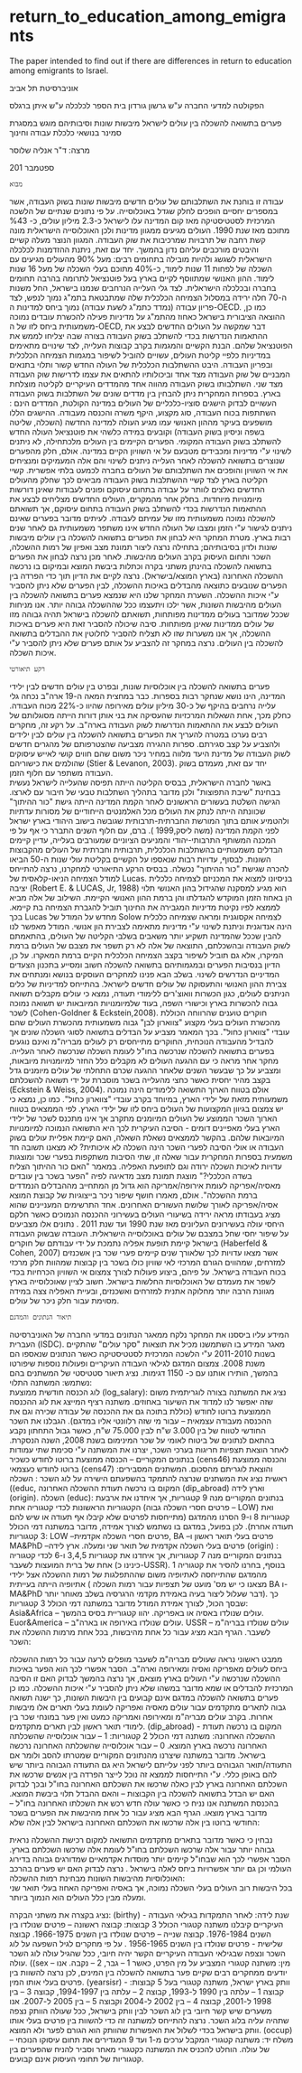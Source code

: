 # return_to_education_among_emigrants
The paper intended to find out if there are differences in return to education among emigrants to Israel. 

אוניברסיטת תל אביב
 
הפקולטה למדעי החברה ע"ש גרשון גורדון
בית הספר לכלכלה ע"ש איתן ברגלס


פערים בתשואה להשכלה בין עולים לישראל מיבשות שונות וסיבותיהם
מוגש במסגרת סמינר בנושאי כלכלת עבודה וחינוך


מרצה: ד"ר אנליה שלוסר




ספטמבר 201





 
	מבוא
עבודה זו בוחנת את השתלבותם של עולים חדשים מיבשות שונות בשוק העבודה, אשר במספרים יחסיים הופכים לחלק שגדל באוכלוסייה. על פי נתונים שנתיים של הלשכה המרכזית לסטטיסטיקה מאז קום המדינה עלו לישראל כ-2.3 מיליון עולים, כ- %43 מתוכם מאז שנת 1990. העולים מגיעים ממגוון מדינות ולכן האוכלוסייה הישראלית מונה קשת רחבה של תרבויות שמרכיבות את שוק העבודה. המגוון הנוצר מעלה קשיים והיבטים מורכבים עליהם נדון בהמשך. יחד עם זאת, ניתנת ההזדמנות לכלכלה הישראלית לשגשג ולהיות מובילה בתחומים רבים: מעל 90% מהעולים מגיעים עם השכלה של לפחות 11 שנות לימוד, כ-40% מתוכם בעלי השכלה של מעל 16 שנות לימוד. ההון האנושי שמתווסף לקיים בארץ בעל פוטנציאל לתרומה בהרבה תחומים בחברה ובכלכלה הישראלית. 
לצד גלי העלייה הנרחבים שנמנו בישראל, החל משנות ה-70 חלה ירידה במסלול הצמיחה הכלכלית שלה שמתבטאת בתמ"ג נמוך לנפש, לצד פריון עבודה (נמדד כתמ"ג לשעת עבודה) נמוך ביחס למדינות ה-OECD. כמו כן, ההוצאה הציבורית בישראל כאחוז מהתמ"ג על מדיניות פעילה להכשרת עובדים נמוכה משמעותית ביחס לזו של ה-OECD, דבר שמקשה על העולים החדשים לבצע את ההתאמות הנדרשות בכדי להשתלב בשוק העבודה בצורה שבה יצליחו לממש את הפוטנציאל שלהם. הבנת הקשיים והמגמות בקרב קבוצות העלייה, לצד שינויים מתאימים במדיניות כלפיי קליטת העולים, עשויים להוביל לשיפור במגמות הצמיחה הכלכלית ובפריון העבודה. 
היבט ההשתלבות הכלכלית של העולה החדש קשור ותלוי בתנאים המבניים של שוק העבודה מצד אחד וביכולותיו להתאים את עצמו לדרישות שוק העבודה מצד שני. השתלבותו בשוק העבודה מהווה אחד מהמדדים העיקריים לקליטה מוצלחת בארץ. בספרות המחקרית ניתן להבחין בין מדדים שונים של השתלבות בשוק העבודה העשויים לבדוק הישגים סוציו-כלכליים של העולים במדינה הקולטת, המדדים הינם : השתתפות בכוח העבודה, סוג מקצוע, היקף משרה והכנסה מעבודה. ההישגים הללו מושפעים בעיקר מההון האנושי עמו מגיע העולה למדינה החדשה (השכלה, שליטה בשפה וניסיון בשוק העבודה) וקובעים במידה כלשהי את פוטנציאל העולה החדש להשתלב בשוק העבודה המקומי.
הפערים הקיימים בין העולים מלכתחילה, לא ניתנים לשינוי ע"י מדיניות ומכבידים מטבעם על אי השוויון הקיים במדינה. אולם, חלק מהפערים שנוצרים בתשואה להשכלה לאחר העלייה ניתנים לשינוי והם אלה המעמיקים ומנציחים את אי השוויון והופכים את השתלבותם של העולים בחברה לכמעט בלתי אפשרית. 
קשיי הקליטה בארץ לצד קשיי ההשתלבות בשוק העבודה מביאים לכך שחלק מהעולים החדשים נאלצים לוותר על עבודה בתחום עיסוקם ופונים לעבודות שאינן דורשות מיומנויות מיוחדות. בחלק אחר מהמקרים, העולים החדשים מצליחים לבצע את ההתאמות הנדרשות בכדי להשתלב בשוק העבודה בתחום עיסוקם,  אך תשואתם להשכלה נמוכה משמעותית מזו של עמיתם לעבודה. לעיתים מדובר בפערים שאינם ניתנים לגישור ע"י הזמן ומצבו של העולה החדש אינו משתפר משמעותית גם לאחר שנים רבות בארץ.
מטרת המחקר היא לבחון את הפערים בתשואה להשכלה בין עולים מיבשות שונות ולדון בסיבותיהם; בתחילה נרצה ליצור תמונת מצב ואפיון של רמות ההשכלה, השכר ותחום העיסוק בקרב העולים מהיבשות. לאחר מכן נרצה לבחון את הפערים בתשואה להשכלה בהינתן משתני בקרה וכתלות ביבשת המוצא ובמיקום בו נרכשה ההשכלה האחרונה (בארץ המוצא/בישראל). נרצה לקיים את הדיון תוך כדי הפרדה בין הפערים שנובעים כתוצאה מהבדלים באיכות ההשכלה, לבין הפערים שלא ניתן להסביר ע"י איכות ההשכלה. 
השערת המחקר שלנו היא שנמצא פערים בתשואה להשכלה בין העולים מהיבשות השונות, אשר ילכו ויתעצמו ככל שההשכלה גבוהה יותר. אנו מניחות שככל שמדובר בעולים ממדינות מפותחות, תשואתם להשכלה בישראל תהיה גבוהה מזו של עולים ממדינות שאינן מפותחות. סיבה שיכולה להסביר זאת היא פערים באיכות ההשכלה, אך אנו משערות שזו לא תצליח להסביר לחלוטין את ההבדלים בתשואה להשכלה בין העולים. נרצה במחקר זה להצביע על אותם פערים שלא ניתן להסביר ע"י איכות השכלה. 

	רקע תיאורטי 
פערים בתשואה להשכלה בין אוכלוסיות שונות, ובפרט בין עולים חדשים לבין ילידי המדינה, הינו נושא שנחקר רבות בספרות. כבר במחצית המאה ה-19 ארה"ב נכחה גלי עלייה נרחבים בהיקף של כ-30 מיליון עולים מאירופה שהיוו כ-22% מכוח העבודה. כחלק מכך, אחת השאלות המרכזיות שהעסיקה את בני אותן דורות הייתה מסוגלותם של העולים לבצע את ההתאמות הנדרשות לשוק העבודה בארה"ב. על רקע זה, מחקרים רבים נערכו במטרה להעריך את הפערים בתשואה להשכלה בין עולים לבין ילידים ולהצביע על קצב סגירתם. 
ספרות ההגירה מצביעה שהצטרפותם של מהגרים חדשים לשוק העבודה של מדינת היעד מלווה במחיר ניכר משום שהם חווים קושי לאייש עיסוקים שהולמים את כישוריהם (Stier & Levanon, 2003). יחד עם זאת, מעמדם בשוק העבודה משתפר עם חלוף הזמן.  
באשר לחברה הישראלית, בבסיס הקליטה הייתה תפיסה שהעלייה לישראל נעשית בבחינת "שיבת התפוצות" ולכן מדובר בתהליך השתלבות טבעי של חיבור עם לארצו. הגישה השלטת בעשורים הראשונים לאחר הקמת המדינה הייתה גישת "כור ההיתוך" שכוונתה הייתה לנתק את העולים מכל האלמנטים הייחודיים של מסורות עדתיות ולהטמיע אותם בתוך המורשת החברתית-תרבותית שגובשה בישוב היהודי בארץ ישראל לפני הקמת המדינה (משה ליסק,1999 ). ברם, עם חלוף השנים התברר כי אף על פי המכנה המשותף התרבותי-יהודי והמניעים הציוניים שמעורבים בעלייה, עדיין קיימים הבדלים משמעותיים בהשתלבות הכלכלית, תרבותית וחברתית של העולים מהקבוצות השונות. לבסוף, עדויות רבות שנאספו על הקשיים בקליטת עולי שנות ה-50 הביאו להכרה שגישת "כור ההיתוך" נכשלה. 
בבסיס הרקע התיאורטי למחקרנו, נרצה להתייחס למודל הצמיחה הניאו-קלאסית של Lucas. בניסיונו למצוא את המכניזם לצמיחה כלכלית יציבה (Robert E. & LUCAS, Jr, 1988) הוא מגיע למסקנה שהגידול בהון האנושי תלוי הן באחוז הזמן המוקדש להגדלתו והן ברמת ההון האנושי הקיימת. השילוב של אלה מביא לממצא לפיו נקיטת מדיניות המגבירה את החינוך תוביל להגברת הצמיחה בת קיימא.  בכך Lucas מחדש על המודל של Solow לצמיחה אקסוגנית ומראה שצמיחה כלכלית הינה אנדוגנית וניתנת לשינוי ע"י מדיניות מתאימה לצבירת הון אנושי. 
המודל מאפשר לנו להבין שככל שהמדינה תשקיע יותר משאבים בשלבי הקליטה של העולים, בהתאמתם לשוק העבודה ובהשכלתם, התוצאה של אלה לא רק תשפר את מצבם של העולים ברמת המיקרו, אלא גם תוביל לשיפור בקצב הצמיחה הכלכלית הקיים ברמת המאקרו. על כן, הדיון בנסיבות הפערים ובמגמותיהם בתשואה להשכלה חשוב ומסייע בתכנון הצעדים המדיניים הנדרשים לשינוי. 
בשלב הבא פנינו למחקרים העוסקים בנושא ומנתחים את צבירת ההון האנושי והתעסוקה של עולים חדשים לישראל. בהתייחס למדיניות של כלים הניתנים לעולים, כגון הכשרות וואוצ'רים ללימודי תעודה, נמצא כי עולים מקבלים תשואה גבוה להכשרות בארץ וכישורי השפה, בעוד שלמיומנויות המיובאות יש תשואה נמוכה לשכר (Cohen-Goldner & Eckstein,2008). חוקרים טוענים שהרווחה הכוללת מהכשרת העולים בעלי מקצוע "צווארון לבן" גבוה משמעותית מהכשרת העולים שהם עובדי "צווארון כחול". בכך המאמר מצביע על הבדלים בתשואה לסוגי השכלה שונים אך להבדיל מהעבודה הנוכחית, החוקרים מתייחסים רק לעולים מבריה"מ ואינם נוגעים בפערים בתשואה להשכלה שנרכשה בחו"ל לעומת השכלה שנרכשה לאחר העלייה. 
מחקר אחר מראה כי עם ההגעה העולים לא מקבלים כלל החזר למיומנויות מיובאות, ומצביע על כך שבעשר השנים שלאחר ההגעה שכרם התחלתי של עולים מיומנים גדל בקצב מהיר יחסית כאשר כחצי מהעלייה בשכר מוסברת על ידי תשואה להשכלתם (Eckstein & Weiss, 2004). אולם בטווח הארוך התשואה ללימודים הינה נמוכה משמעותית מזאת של ילידי הארץ, במיוחד בקרב עובדי "צווארון כחול". כמו כן, נמצא כי יש צמצום בגיוון המקצועות של העולים ביחס לזו של ילידי הארץ. לפי הממצאים בטווח הארוך השכר הממוצע של העולים המיומנים מתקרב אך אינו מתכנס לשכר של ילידי הארץ בעלי מאפיינים דומים - הסיבה העיקרית לכך היא התשואה הנמוכה למיומנויות המיובאות שלהם. בהקשר לממצאים נשאלת השאלה, האם קיימת אפליית עולים בשוק העבודה או אולי הסיבה לפערי השכר הינה השכלה לא איכותית?
לא מצאנו תשובה חד משמעית בספרות המחקרית עבור שאלה זו, שתי הסיבות משתקפות בפערי שכר ומוצגות עדויות לאיכות השכלה ירודה וגם לתופעת האפליה. במאמר "האם כור ההיתוך הצליח בשדה הכלכלי?" מוצגת תמונת מצב מדאיגה לפיה "הפער בשכר בין עובדים מאסיה/אפריקה לעומת אירופה/אמריקה הוא גדול מן המתחייב מההבדלים הנמדדים ברמת ההשכלה". אולם, מאמרו חושף שיפור ניכר בייצוגיות של קבוצת המוצא אסיה/אפריקה לאורך שלושת העשורים האחרונים. אחד התרשימים המעניינים שהוא מציג בעבודתו מראה ירידה בשיעורי העולים בעשירוני ההכנסה הנמוכים כאשר חלקם היחסי עולה בעשירונים העליונים מאז שנת 1990 ועד שנת 2011 . נתונים אלו מצביעים על שיפור יחסי שחל במצבם של עולים באוכלוסייה הישראלית. 
העובדה שבשוק העבודה בישראל קיימת תופעת אפליה נתמכת על ידי עבודתם של חוקרים (Haberfeld & Cohen, 2007) אשר מצאו עדויות לכך שלאורך שנים קיימים פערי שכר בין אשכנזים למזרחים, שמהווים הגורם המרכזי לאי שוויון כולו בשכר בין קבוצות שמהוות חלק מרכזי בכוח העבודה בישראל. על פיהם, ביצוע פעולות לצורך צמצום אי השוויון הכרחיות בכדי לשפר את מעמדם של האוכלוסיות החלשות בישראל. חשוב לציין שאוכלוסייה בארץ מגוונת הרבה יותר מחלוקה אתנית למזרחים ואשכנזים, ובעיית האפליה צצה במידה מסוימת עבור חלק ניכר של עולים.

	תיאור הנתונים והמדגם
המידע עליו ביססנו את המחקר נלקח ממאגר הנתונים במדעי החברה של האוניברסיטה העברית (ISDC). מאגר המידע בו השתמשנו מכיל את תוצאות "סקר עולים" שהתקיים בשנות 2011-2010 ע"י הלשכה המרכזית לסטטיסטיקה כאשר הנתונים שנאספו הם משנת 2008. צמצום המדגם לגילאי העבודה העיקריים ופעולות נוספות שיפורטו בהמשך, הותירו אותנו עם כ- 1150 דגימות. 
נציג תיאור סטטיסטי של המשתנים בהם נשתמש:
המשתנה התלוי:  
לוג הכנסה חודשית ממוצעת (log_salary): נציג את המשתנה בצורה לוגריתמית משום שזה יאפשר לנו למדוד את השיעור באחוזים. משתנה רציף המייצג את לוג ההכנסה הממוצעת ברוטו לחודש (כוללת בתוכה גם את ההכנסה של עבודה שכירה וגם את ההכנסה מעבודה עצמאית – עבור מי שזה רלוונטי אליו במדגם). הגבלנו את השכר החודשי לטווח של בין 3.000 ש"ח  לבין 75.000 ש"ח, כאשר גבול התחתון נקבע בהתאם לנתונים של ביטוח לאומי על שכר המינימום בשנת 2008, השנה הנסקרת. לאחר הוצאת תצפיות חריגות בערכי השכר, יצרנו את המשתנה ע"י סכימת שתי עמודות בנתונים המקוריים – הכנסה ממוצעת ברוטו לחודש כשכיר (cens46) והכנסה ממוצעת ברוטו לחודש כעצמאי (cens47) והוצאת לוגריתם מהסכום. 
המשתנים המסבירים:
ראשית נציג את המשתנים שנרצה להתמקד בהשפעתם הישירה על לוג השכר : השכלה ((educ, המקום בו נרכשה תעודת ההשכלה האחרונה (dip_abroad) וארץ לידה (origin). 
השכלה (educ): בנתונים המקוריים מנה 9 קטגוריות, אך איחדנו את ארבעת הקטגוריות הראשונות לכדי קטגוריה אחת (פרטים חסרי השכלה גבוה – LOW) ואת קטגוריות 8 ו-9 הסרנו מהמדגם (מתייחסות לפרטים שלא קיבלו אף תעודה או שיש להם תעודה אחרת). 
לכן בפועל, במדגם בו נשתמש לצורך אמידה, מדובר במשתנה דמי הכולל 3 קטגוריות: 
LOW –פרטים חסרי השכלה אקדמית, BA –פרטים בעלי תואר ראשון ו MA&PhD  –פרטים בעלי השכלה אקדמית של תואר שני ומעלה.
ארץ לידה (origin) : בנתונים המקוריים מנה 7 קטגוריות, אך איחדנו את קטגוריות 3,4,5 ו-6 לכדי קטגוריה אחת של ברית המועצות לשעבר (כינינו כ-USSR). בנוסף, בחרנו להסיר את קטגוריה 1 מהמדגם שהתייחסה לאתיופיה משום שההתפלגות של רמות ההשכלה אצל ילידי אתיופיה הייתה בעייתית ( מצאנו כי יש מס' מועט של תצפיות עבור רמות השכלה BA ו-MA&PhD דבר שעלול ליצור בעיה באמידת מקדמי הרגרסיה בשלב מאוחר יותר). כך שבסך הכול, לצורך אמידת המודל מדובר במשתנה דמי הכולל 3 קטגוריות:
Asia&Africa – עולים שנולדו באסיה או באפריקה. יהוו קטגוריית בסיס בהמשך. 
Euor&America – עולים שנולדו באירופה או בארה"ב. 
USSR – עולים שנולדו בבריה"מ לשעבר. 
הגרף הבא מציג עבור כל אחת מהיבשות, בכל אחת מרמות ההשכלה את השכר: 
 
ממבט ראשוני נראה שעולים מבריה"מ לשעבר מופלים לרעה עבור כל רמות ההשכלה ביחס לעולים מאפריקה ואסיה ומאירופה וארה"ב. הסבר אפשרי לכך הוא הפער באיכות ההשכלה שנרכשה ע"י העולים בארץ מוצאם, אך נרצה בהמשך לבדוק האם זו הסיבה המרכזית להבדלים או שמא מדובר במשהו שלא ניתן להסביר ע"י איכות ההשכלה. כמו כן פערים בתשואה להשכלה במדגם אינם קבועים בין היבשות השונות, כך ישנה תשואה גבוה לתארים מתקדמים עבור עולים מאסיה ואפריקה לעומת בעלי תארים אלו מיבשות אחרות. בקרב עולים מבריה"מ ומאירופה ואמריקה כמעט ואין פער במונחי שכר בין לימודי תואר ראשון לבין תארים מתקדמים. 
 (dip_abroad) - המקום בו נרכשה תעודת ההשכלה האחרונה: משתנה דמי הכולל 2 קטגוריות: 
1 – עבור אוכלוסייה שהשכלתה האחרונה נרכשה בארץ המוצא.
0 – עבור אוכלוסייה שהשכלתה האחרונה נרכשה בישראל.
מדובר במשתנה שיצרנו מהנתונים המקוריים שמטרתו להסב ולומר אם התעודה/תואר הגבוהים ביותר לפני עלייתם לישראל היא גם התעודה הגבוהה ביותר שיש להם באופן כללי. ע"י התייחסות לממצא זה נוכל לייצר הפרדה בין אנשים שרכשו את השכלתם האחרונה בארץ לבין כאלה שרכשו את השכלתם האחרונה בחו"ל ובכך לבדוק האם יש הבדל בתשואה להשכלה בין הקבוצות – והאם ההבדל תלוי ביבשת המוצא. בהכנסת המשתנה אנו נניח כי כאשר עולה חדש רכש את השכלתו האחרונה בחו"ל – מדובר בארץ מוצאו. 
הגרף הבא מציג עבור כל אחת מהיבשות את הפערים בשכר החודשי ברוטו בין אלה שרכשו את השכלתם האחרונה בישראל לבין אלה שלא: 
 
נבחין כי כאשר מדובר בתארים מתקדמים התשואה למקום רכישת ההשכלה נראית גבוהה יותר עבור אלה שרכשו השכלתם בחו"ל לעומת אלה שרכשו השכלתם בארץ. הסבר אפשרי לכך הוא שבחו"ל קיימים יותר מוסדות אקדמאיים שמדורגים גבוהה בדירוג העולמי וכן גם יותר אפשרויות ביחס לאלה בישראל . 
נרצה לבדוק האם יש פערים בהרכב האוכלוסיות מהיבשות השונות מבחינת רמות ההשכלה:  
בכל היבשות רוב העולים בעלי השכלה נמוכה, אך באסיה ואפריקה האחוז בעלי תואר שני ומעלה מבין כלל העולים הוא הנמוך ביותר.

נציג בקצרה את משתני הבקרה:
(birthy) - שנת לידה: לאחר התמקדות בגילאי העבודה העיקריים קיבלנו משתנה קטגורי הכולל 3 קבוצות: קבוצה ראשונה – פרטים שנולדו בין השנים 1976-1984.  קבוצה שנייה – פרטים שנולדו בין השנים 1966-1975. קבוצה שלישית  - פרטים שנולדו בין השנים 1956-1965 . 
על פי מחקרים לגיל השפעה על לוג השכר ונצפה שבגילאי העבודה העיקריים הקשר יהיה חיובי, ככל שהגיל עולה לוג השכר עולה. 
((sex – מין: משתנה קטגורי המצביע על מין הפרט, כאשר 1 – גבר, 2 – נקבה. אנו יודעים ממחקרים רבים שקיים פער בתשואה להשכלה בין המינים, לכן נרצה להשוות בין פרטים בעלי אותו המין.
(yearsisr) - וותק בארץ ישראל, משתנה קטגורי בעל 5 קבוצות:
קבוצה 1 – עלתה בין 1990 ל-1993, קבוצה 2 – עלתה בין 1994-1997, קבוצה 3 – בין 1998 ל-2001, קבוצה 4 – בין 2002 ל-2004 וקבוצה 5 – בין 2005 ל-2007. אנו משערים שיש קשר חיובי בין לוג השכר לבין וותק בישראל, ככל  שעולה הוותק נצפה שתהיה עליה בלוג השכר. נרצה להתייחס למשתנה זה כדי להשוות בין פרטים בעלי אותו וותק בישראל בכדי לשלול את האפשרות שהוותק הוא הגורם לפער ולא המוצא. 
 (occup) – משלח יד: משתנה קטגורי המקבל ערכים מ-1 ועד 9 המגדירים את תחום עיסוקו הנוכחי של עולה. הוחלט להכניס את המשתנה כקטגורי מאחר וסביר להניח שהפערים בין קטגוריות של תחומי העיסוק אינם קבועים.




